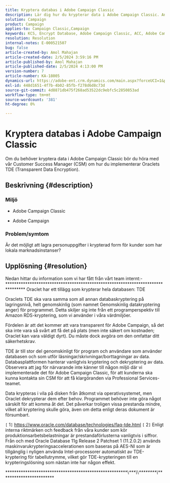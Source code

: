 ```yaml
---
title: Kryptera databas i Adobe Campaign Classic
description: Lär dig hur du krypterar data i Adobe Campaign Classic. Använd Oraclets TDE (Transparent Data Encryption).
solution: Campaign
product: Campaign
applies-to: Campaign Classic,Campaign
keywords: KCS, Encrypt Database, Adobe Campaign Classic, ACC, Adobe Campaign, FAQ, Oracle, Oracle TDE
resolution: Resolution
internal-notes: E-000521507
bug: false
article-created-by: Amol Mahajan
article-created-date: 2/5/2024 3:59:16 PM
article-published-by: Amol Mahajan
article-published-date: 2/5/2024 4:13:00 PM
version-number: 7
article-number: KA-18005
dynamics-url: https://adobe-ent.crm.dynamics.com/main.aspx?forceUCI=1&pagetype=entityrecord&etn=knowledgearticle&id=4e81807d-3fc4-ee11-9079-6045bd0063aa
exl-id: 448d1651-4f7b-4b02-85fb-f278d6d8c73d
source-git-commit: 4d8871db475f268ad53522dc9ebfc5c2850853ad
workflow-type: tm+mt
source-wordcount: '381'
ht-degree: 0%

---
```


# Kryptera databas i Adobe Campaign Classic


Om du behöver kryptera data i Adobe Campaign Classic bör du höra med vår Customer Success Manager (CSM) om hur du implementerar Oraclets TDE (Transparent Data Encryption).

## Beskrivning {#description}


### <b>Miljö</b>

- Adobe Campaign Classic


- Adobe Campaign




### <b>Problem/symtom</b>

Är det möjligt att lagra personuppgifter i krypterad form för kunder som har lokala marknadsinstanser?


## Upplösning {#resolution}


Nedan hittar du information som vi har fått från vårt team internt:- \*\*\*\*\*\*\*\*\*\*\*\*\*\*\*\*\*\*\*\*\*\*\*\*\*\*\*\*\*\*\*\*\*\*\*\*\*\*\*\*\*\*\*\*\*\*\*\*\*\*\*\*\*\*\*\*\*\*\*\*\*\*\*\*\*\*\*\*\*\*\*\*\*\*\*\*\*\*\*\* Oraclet har ett tillägg som krypterar hela databasen: TDE

Oraclets TDE ska vara samma som all annan databaskryptering på lagringsnivå, helt genomskinlig (som namnet Genomskinlig datakryptering anger) för programmet. Detta skiljer sig inte från ett programperspektiv till Amazon RDS-kryptering, som vi använder i våra värdmiljöer.

Fördelen är att det kommer att vara transparent för Adobe Campaign, så det ska inte vara så svårt att få det på plats (men inte säkert om kostnaden; Oraclet kan vara väldigt dyrt). Du måste dock avgöra om den omfattar ditt säkerhetskrav.

TDE är till stor del genomskinligt för program och användare som använder databasen och som utför läsningar/skrivningar/borttagningar av data. Databasplattformen hanterar vanligtvis kryptering och dekryptering av data. Observera att jag för närvarande inte känner till någon miljö där vi implementerade det för Adobe Campaign Classic, för att kunderna ska kunna kontakta sin CSM för att få klargöranden via Professional Services-teamet.

Data krypteras i vila på disken från åtkomst via operativsystemet, men Oraclet dekrypterar dem efter behov. Programmet behöver inte göra något särskilt för att komma åt det. Det påverkar troligen vissa prestanda mindre, vilket all kryptering skulle göra, även om detta enligt deras dokument är försumbart.

`[` 1`]`  https://www.oracle.com/database/technologies/faq-tde.html
`[` 2`]`  Enligt interna riktmärken och feedback från våra kunder som kör produktionsarbetsbelastningar är prestandaförlusterna vanligtvis i siffror. Från och med Oracle Database 11g Release 2 Patchset 1 (11.2.0.2) används maskinvarukrypteringsaccelerationen som baseras på AES-NI som är tillgänglig i nyligen använda Intel-processorer automatiskt av TDE-kryptering för tabellutrymme, vilket gör TDE-krypteringen till en krypteringslösning som nästan inte har någon effekt.

\*\*\*\*\*\*\*\*\*\*\*\*\*\*\*\*\*\*\*\*\*\*\*\*\*\*\*\*\*\*\*\*\*\*\*\*\*\*\*\*\*\*\*\*\*\*\*\*\*\*\*\*\*\*\*\\*\*\*\*\\*\\*\*\*\*\*\*\*\*\*\\*\*\*\*\*\*\*\*\*\*\*\*\*\*\*\*\*\*\*\*\*\*\*\*\*
